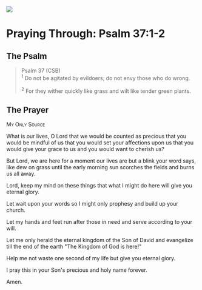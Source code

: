 <img class="intro-right" src="/images/art-paris-psalter.jpg">

# Praying Through: Psalm 37:1-2

## The Psalm

>Psalm 37 (CSB)  
><sup>1</sup> Do not be agitated by evildoers; do not envy those who do wrong. 
>
><sup>2</sup> For they wither quickly like grass and wilt like tender green plants. 

## The Prayer

<div style="font-variant: small-caps;">
My Only Source
</div>


What is our lives, O Lord
  that we would be counted as precious
  that you would be mindful of us
  that you would set your affections upon us
  that you would give your grace to us
  and you would want to cherish us?

But Lord,
  we are here for a moment
  our lives are but a blink
  your word says,
  like dew on grass
  until the early morning sun
  scorches the fields
  and burns us all away.

Lord,
  keep my mind on these things
  that what I might do here
  will give you eternal glory.

Let wait upon your words
  so I might only prophesy
  and build up your church.

Let my hands and feet
  run after
  those in need
  and serve according to your will.

Let me only herald
  the eternal kingdom
  of the Son of David
  and evangelize till the end of the earth
  "The Kingdom of God is here!"

Help me not waste one second of my life
  but give you eternal glory.

I pray this in your Son's precious and holy name forever.

Amen.
